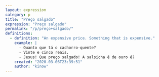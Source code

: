 ```yaml
---
layout: expression
category: p
title: "Preço salgado"
expression: "Preço salgado"
permalink: "/p/preço+salgado/"
definitions:
  - definition: "An expensive price. Something that is expensive."
    example: |
      - Quanto que tá o cachorro-quente?
      - Vinte e cinco reais.
      - Jesus! Que preço salgado! A salsicha é de ouro é?
    created: "2020-03-06T23:39:51"
    author: "kinow"
---
```

